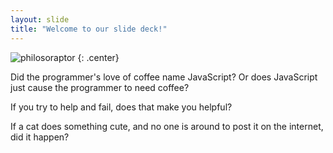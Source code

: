 ```yaml
---
layout: slide
title: "Welcome to our slide deck!"
---
```


![philosoraptor](https://cloud.githubusercontent.com/assets/16547949/25401001/66d677c6-29c2-11e7-9b12-263e036c236e.jpg)
{: .center}

Did the programmer's love of coffee name JavaScript?
Or does JavaScript just cause the programmer to need coffee?

If you try to help and fail, does that make you helpful?

If a cat does something cute, and no one is around to post it on the internet, did it happen?

